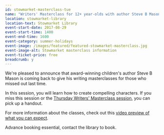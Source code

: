 ```yaml
---
id: stowmarket-masterclass-tue
name: "Writers' Masterclass for 12+ year-olds with author Steve B Mason"
location: stowmarket-library
location-text: Stowmarket Library
event-start-date: 2017-08-29
event-start-time: 1400
event-end-time: 1600
event-category: summer-holidays
event-image: /images/featured/featured-stowmarket-masterclass.jpg
event-image-alt: Stowmarket masterclass information
event-ticket-price: free
breadcrumb: y
---
```


We're pleased to announce that award-winning children's author Steve B Mason is coming back to give his writing masterclasses for those who missed out last time.

In this session, you will learn how to create compelling characters. If you miss this session or the [Thursday Writers' Masterclass session](/events/stowmarket-2017-08-31-writers-masterclass-thu/), you can pick up a handout.

For more information about the classes, check out this [video preview of what you can expect](https://www.youtube.com/watch?v=hN8T733fp4w).

Advance booking essential, contact the library to book.
